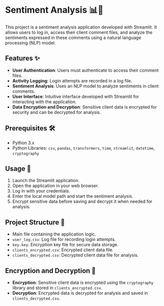 # Sentiment Analysis 📊🤖

This project is a sentiment analysis application developed with Streamlit. It allows users to log in, access their client comment files, and analyze the sentiments expressed in these comments using a natural language processing (NLP) model.

## Features ✨

- **User Authentication**: Users must authenticate to access their comment files.
- **Activity Logging**: Login attempts are recorded in a log file.
- **Sentiment Analysis**: Uses an NLP model to analyze sentiments in client comments.
- **User Interface**: Intuitive interface developed with Streamlit for interacting with the application.
- **Data Encryption and Decryption**: Sensitive client data is encrypted for security and can be decrypted for analysis.

## Prerequisites 🛠️

- Python 3.x
- Python Libraries: `csv`, `pandas`, `transformers`, `time`, `streamlit`, `datetime`, `cryptography`

## Usage 🚀

1. Launch the Streamlit application.
2. Open the application in your web browser.
3. Log in with your credentials.
4. Enter the local model path and start the sentiment analysis.
5. Encrypt sensitive data before saving and decrypt it when needed for analysis.

## Project Structure 📂

- Main file containing the application logic.
- `user_log.csv`: Log file for recording login attempts.
- `key.key`: Encryption key file for secure data storage.
- `clients_encrypted.csv`: Encrypted client data file.
- `clients_decrypted.csv`: Decrypted client data file for analysis.

## Encryption and Decryption 🔐

- **Encryption**: Sensitive client data is encrypted using the `cryptography` library and stored in `clients_encrypted.csv`.
- **Decryption**: Encrypted data is decrypted for analysis and saved in `clients_decrypted.csv`.

